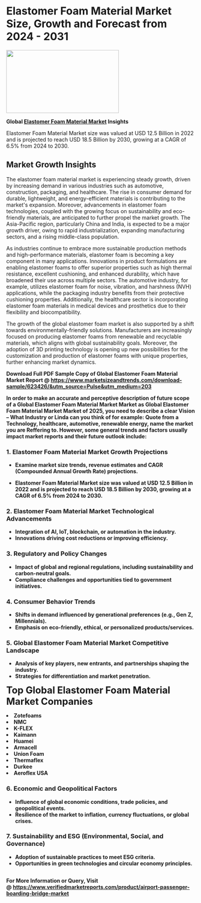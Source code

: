<H1>Elastomer Foam Material Market Size, Growth and Forecast from 2024 - 2031</H1><img class="aligncenter size-medium wp-image-584254" src="https://thirdeyenews.in/wp-content/uploads/2024/09/Global-Market-Research-300x168.jpeg" alt="" width="300" height="168" /><p><strong>Global&nbsp;<a href="https://www.marketsizeandtrends.com/download-sample/623426/&amp;utm_source=Pulse&amp;utm_medium=203">Elastomer Foam Material Market</a> Insights</strong></p><p>Elastomer Foam Material Market size was valued at USD 12.5 Billion in 2022 and is projected to reach USD 18.5 Billion by 2030, growing at a CAGR of 6.5% from 2024 to 2030.</p><p><h2>Market Growth Insights</h2> <p>The elastomer foam material market is experiencing steady growth, driven by increasing demand in various industries such as automotive, construction, packaging, and healthcare. The rise in consumer demand for durable, lightweight, and energy-efficient materials is contributing to the market's expansion. Moreover, advancements in elastomer foam technologies, coupled with the growing focus on sustainability and eco-friendly materials, are anticipated to further propel the market growth. The Asia-Pacific region, particularly China and India, is expected to be a major growth driver, owing to rapid industrialization, expanding manufacturing sectors, and a rising middle-class population.</p> <p><strong></strong></p> <p>As industries continue to embrace more sustainable production methods and high-performance materials, elastomer foam is becoming a key component in many applications. Innovations in product formulations are enabling elastomer foams to offer superior properties such as high thermal resistance, excellent cushioning, and enhanced durability, which have broadened their use across multiple sectors. The automotive industry, for example, utilizes elastomer foam for noise, vibration, and harshness (NVH) applications, while the packaging industry benefits from their protective cushioning properties. Additionally, the healthcare sector is incorporating elastomer foam materials in medical devices and prosthetics due to their flexibility and biocompatibility.</p> <p>The growth of the global elastomer foam market is also supported by a shift towards environmentally-friendly solutions. Manufacturers are increasingly focused on producing elastomer foams from renewable and recyclable materials, which aligns with global sustainability goals. Moreover, the adoption of 3D printing technology is opening up new possibilities for the customization and production of elastomer foams with unique properties, further enhancing market dynamics.</p> <p><strong></p><p><span class=""><strong>Download Full PDF Sample Copy of Global Elastomer Foam Material Market Report</strong> @ <a href="https://www.marketsizeandtrends.com/download-sample/623426/&amp;utm_source=Pulse&amp;utm_medium=203" target="_blank">https://www.marketsizeandtrends.com/download-sample/623426/&amp;utm_source=Pulse&amp;utm_medium=203</a></span></p><p>In order to make an accurate and perceptive description of future scope of a Global&nbsp;Elastomer Foam Material Market Market as Global&nbsp;Elastomer Foam Material Market Market of 2025, you need to describe a clear Vision &ndash; What Industry or Linda can you think of for example: Quote from a Technology, healthcare, automotive, renewable energy, name the market you are Reffering to. However, some general trends and factors usually impact market reports and their future outlook include:</p><h3>1.&nbsp;<strong>Elastomer Foam Material Market Growth Projections</strong></h3><ul><li>Examine market size trends, revenue estimates and CAGR (Compounded Annual Growth Rate) projections.</li><li><p>Elastomer Foam Material Market size was valued at USD 12.5 Billion in 2022 and is projected to reach USD 18.5 Billion by 2030, growing at a CAGR of 6.5% from 2024 to 2030.</p></li></ul><h3>2.&nbsp;<strong>Elastomer Foam Material Market Technological Advancements</strong></h3><ul><li>Integration of AI, IoT, blockchain, or automation in the industry.</li><li>Innovations driving cost reductions or improving efficiency.</li></ul><h3>3.&nbsp;<strong>Regulatory and Policy Changes</strong></h3><ul><li>Impact of global and regional regulations, including sustainability and carbon-neutral goals.</li><li>Compliance challenges and opportunities tied to government initiatives.</li></ul><h3>4.&nbsp;<strong>Consumer Behavior Trends</strong></h3><ul><li>Shifts in demand influenced by generational preferences (e.g., Gen Z, Millennials).</li><li>Emphasis on eco-friendly, ethical, or personalized products/services.</li></ul><h3>5.&nbsp;<strong>Global Elastomer Foam Material Market Competitive Landscape</strong></h3><ul><li>Analysis of key players, new entrants, and partnerships shaping the industry.</li><li>Strategies for differentiation and market penetration.</li></ul><p data-pm-slice="1 1 []"><span style="color: inherit; font-family: inherit; font-size: 25px;">Top Global Elastomer Foam Material Market Companies</span></p><div class="" data-test-id=""><p><li>Zotefoams</li><li> NMC</li><li> K-FLEX</li><li> Kaimann</li><li> Huamei</li><li> Armacell</li><li> Union Foam</li><li> Thermaflex</li><li> Durkee</li><li> Aeroflex USA</li></p></div><h3>6.&nbsp;<strong>Economic and Geopolitical Factors</strong></h3><ul><li>Influence of global economic conditions, trade policies, and geopolitical events.</li><li>Resilience of the market to inflation, currency fluctuations, or global crises.</li></ul><h3>7.&nbsp;<strong>Sustainability and ESG (Environmental, Social, and Governance)</strong></h3><ul><li>Adoption of sustainable practices to meet ESG criteria.</li><li>Opportunities in green technologies and circular economy principles.</li></ul><h2><strong style="font-size: 14px;">For More Information or Query, Visit @&nbsp;</strong><a style="background-color: #ffffff; font-size: 14px;" href="https://www.marketsizeandtrends.com/report/elastomer-foam-material-market/" target="_blank">https://www.verifiedmarketreports.com/product/airport-passenger-boarding-bridge-market</a></h2>
